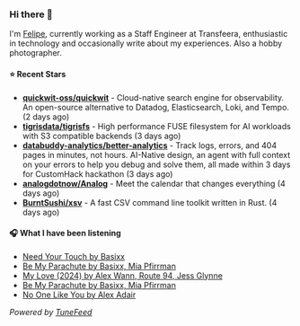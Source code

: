 ### Hi there 👋

I'm [Felipe](https://felipevm.com), currently working as a Staff Engineer at Transfeera, enthusiastic in technology and occasionally write about my experiences. Also a hobby photographer.

#### ⭐ Recent Stars
- **[quickwit-oss/quickwit](https://github.com/quickwit-oss/quickwit)** - Cloud-native search engine for observability. An open-source alternative to Datadog, Elasticsearch, Loki, and Tempo. (2 days ago)
- **[tigrisdata/tigrisfs](https://github.com/tigrisdata/tigrisfs)** - High performance FUSE filesystem for AI workloads with S3 compatible backends (3 days ago)
- **[databuddy-analytics/better-analytics](https://github.com/databuddy-analytics/better-analytics)** - Track logs, errors, and 404 pages in minutes, not hours. AI-Native design, an agent with full context on your errors to help you debug and solve them, all made within 3 days for CustomHack hackathon (3 days ago)
- **[analogdotnow/Analog](https://github.com/analogdotnow/Analog)** - Meet the calendar that changes everything (4 days ago)
- **[BurntSushi/xsv](https://github.com/BurntSushi/xsv)** - A fast CSV command line toolkit written in Rust. (4 days ago)

#### 🎧 What I have been listening
- [Need Your Touch by Basixx](https://open.spotify.com/track/5XS37Do0DUe9KSTqzMUFgG)
- [Be My Parachute by Basixx, Mia Pfirrman](https://open.spotify.com/track/4gP89ryIwYiCfPkyDrrNSE)
- [My Love (2024) by Alex Wann, Route 94, Jess Glynne](https://open.spotify.com/track/2nljjiWhzVIugb5vgEMQQk)
- [Be My Parachute by Basixx, Mia Pfirrman](https://open.spotify.com/track/4gP89ryIwYiCfPkyDrrNSE)
- [No One Like You by Alex Adair](https://open.spotify.com/track/58yE7laRs6ptzfLKWXLN9u)

_Powered by [TuneFeed](https://tunefeed.app?ref=github.com)_
